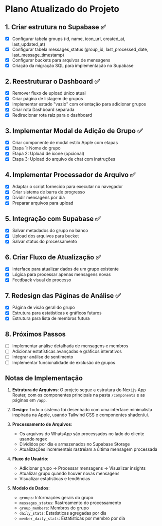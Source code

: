 # Plano Atualizado do Projeto

## 1. Criar estrutura no Supabase ✅
- [x] Configurar tabela groups (id, name, icon_url, created_at, last_updated_at)
- [x] Configurar tabela messages_status (group_id, last_processed_date, last_message_timestamp)
- [x] Configurar buckets para arquivos de mensagens
- [x] Criação da migração SQL para implementação no Supabase

## 2. Reestruturar o Dashboard ✅
- [x] Remover fluxo de upload único atual
- [x] Criar página de listagem de grupos
- [x] Implementar estado "vazio" com orientação para adicionar grupos
- [x] Criar rota Dashboard separada
- [x] Redirecionar rota raiz para o dashboard

## 3. Implementar Modal de Adição de Grupo ✅
- [x] Criar componente de modal estilo Apple com etapas
- [x] Etapa 1: Nome do grupo
- [x] Etapa 2: Upload de ícone (opcional)
- [x] Etapa 3: Upload do arquivo de chat com instruções

## 4. Implementar Processador de Arquivo ✅
- [x] Adaptar o script fornecido para executar no navegador
- [x] Criar sistema de barra de progresso
- [x] Dividir mensagens por dia
- [x] Preparar arquivos para upload

## 5. Integração com Supabase ✅
- [x] Salvar metadados do grupo no banco
- [x] Upload dos arquivos para bucket
- [x] Salvar status do processamento

## 6. Criar Fluxo de Atualização ✅
- [x] Interface para atualizar dados de um grupo existente
- [x] Lógica para processar apenas mensagens novas
- [x] Feedback visual do processo

## 7. Redesign das Páginas de Análise ✅
- [x] Página de visão geral do grupo
- [x] Estrutura para estatísticas e gráficos futuros
- [x] Estrutura para lista de membros futura

## 8. Próximos Passos
- [ ] Implementar análise detalhada de mensagens e membros
- [ ] Adicionar estatísticas avançadas e gráficos interativos
- [ ] Integrar análise de sentimento
- [ ] Implementar funcionalidade de exclusão de grupos

## Notas de Implementação

1. **Estrutura de Arquivos**: O projeto segue a estrutura do Next.js App Router, com os componentes principais na pasta `/components` e as páginas em `/app`.

2. **Design**: Todo o sistema foi desenhado com uma interface minimalista inspirada na Apple, usando Tailwind CSS e componentes shadcn/ui.

3. **Processamento de Arquivos**:
   - Os arquivos do WhatsApp são processados no lado do cliente usando regex
   - Divididos por dia e armazenados no Supabase Storage
   - Atualizações incrementais rastreiam a última mensagem processada

4. **Fluxo de Usuário**:
   - Adicionar grupo → Processar mensagens → Visualizar insights
   - Atualizar grupo quando houver novas mensagens
   - Visualizar estatísticas e tendências

5. **Modelo de Dados**:
   - `groups`: Informações gerais do grupo
   - `messages_status`: Rastreamento do processamento
   - `group_members`: Membros do grupo
   - `daily_stats`: Estatísticas agregadas por dia
   - `member_daily_stats`: Estatísticas por membro por dia 